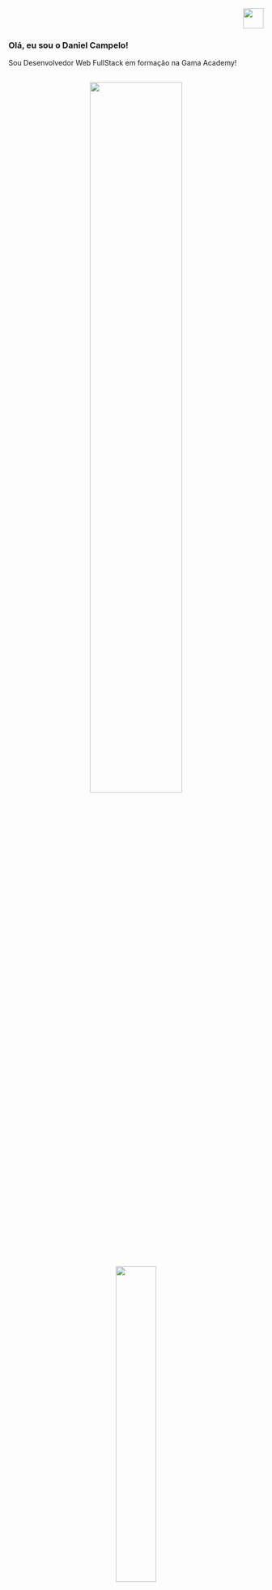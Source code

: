 <div>
    <div align="right">
        <a href="https://www.linkedin.com/in/daniel-campelo-76015888/"><img src="https://cdn.jsdelivr.net/gh/devicons/devicon/icons/linkedin/linkedin-original.svg" width="40px" heigth="30px"/></a>
    </div>
    <div>
        <h3>Olá, eu sou o Daniel Campelo!</h3>
        <p>Sou Desenvolvedor Web FullStack em formação na Gama Academy!<p>
    </div>
</div>

##
<div div align="center">
  <a href="https://github.com/DanielCampelo10">
  <img height="60%" src="https://github-readme-stats.vercel.app/api?username=DanielCampelo10&show_icons=true&theme=dracula&include_all_commits=true&count_private=true"/>
  <img height="40%" src="https://github-readme-stats.vercel.app/api/top-langs/?username=DanielCampelo10&layout=compact&langs_count=7&theme=dracula"/>
</div>

<h4>Eu trabalho com...</h4>
<p align="left">
<img src="https://cdn.jsdelivr.net/gh/devicons/devicon/icons/html5/html5-original.svg" width="40px" heigth="30px"/>
<img src="https://cdn.jsdelivr.net/gh/devicons/devicon/icons/css3/css3-original.svg" width="40px" heigth="30px"/>
</p>
<h4>Estou aprendendo atualmente...</h4>
<p align="left">
<img src="https://cdn.jsdelivr.net/gh/devicons/devicon/icons/javascript/javascript-original.svg" width="40px" heigth="30px"/>
</p>
<h4>Meus Hobbies são...</h4>
<p align="left">
<img src="https://cdn.jsdelivr.net/gh/devicons/devicon/icons/arduino/arduino-original.svg" width="40px" heigth="30px"/>
</p>
<!--
**DanielCampelo10/DanielCampelo10** is a ✨ _special_ ✨ repository because its `README.md` (this file) appears on your GitHub profile.

Here are some ideas to get you started:

- 🔭 I’m currently working on ...
- 🌱 I’m currently learning ...
- 👯 I’m looking to collaborate on ...
- 🤔 I’m looking for help with ...
- 💬 Ask me about ...
- 📫 How to reach me: ...
- 😄 Pronouns: ...
- ⚡ Fun fact: ...
-->
